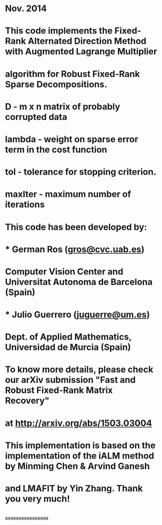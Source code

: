 # Nov. 2014
# This code implements the Fixed-Rank Alternated Direction Method with Augmented Lagrange Multiplier 
# algorithm for Robust Fixed-Rank Sparse Decompositions.
#
# D - m x n matrix of probably corrupted data
#
# lambda - weight on sparse error term in the cost function
#
# tol - tolerance for stopping criterion.
#
# maxIter - maximum number of iterations
#
# This code has been developed by:
#
#	* German Ros 	(gros@cvc.uab.es)
#	Computer Vision Center and Universitat Autonoma de Barcelona (Spain)
#
#	* Julio Guerrero	(juguerre@um.es)
#	Dept. of Applied Mathematics, Universidad de Murcia (Spain)
#
# To know more details, please check our arXiv submission "Fast and Robust Fixed-Rank Matrix Recovery"
# at http://arxiv.org/abs/1503.03004
#
# 
# This implementation is based on the implementation of the iALM method by Minming Chen & Arvind Ganesh
# and LMAFIT by Yin Zhang. Thank you very much!
#
################
